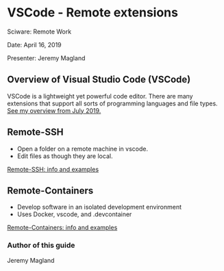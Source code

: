 # VSCode - Remote extensions

Sciware: Remote Work

Date: April 16, 2019

Presenter: Jeremy Magland

## Overview of Visual Studio Code (VSCode)

VSCode is a lightweight yet powerful code editor. There
are many extensions that support all sorts of programming
languages and file types. [See my overview from July 2019.](../../03_ToolsWorkflows/vscode)

## Remote-SSH

* Open a folder on a remote machine in vscode.
* Edit files as though they are local.

[Remote-SSH: info and examples](./remote_ssh.md)

## Remote-Containers

* Develop software in an isolated development environment
* Uses Docker, vscode, and .devcontainer

[Remote-Containers: info and examples](./remote_containers.md)

### Author of this guide

Jeremy Magland